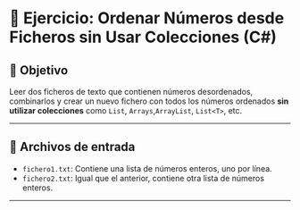 # 📄 Ejercicio: Ordenar Números desde Ficheros sin Usar Colecciones (C#)

## 🎯 Objetivo
Leer dos ficheros de texto que contienen números desordenados, combinarlos y crear un nuevo fichero con todos los números ordenados **sin utilizar colecciones** como `List`, `Arrays`,`ArrayList`, `List<T>`, etc.

---

## 📁 Archivos de entrada

- `fichero1.txt`: Contiene una lista de números enteros, uno por línea.
- `fichero2.txt`: Igual que el anterior, contiene otra lista de números enteros.

---
